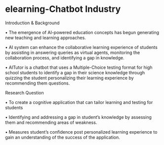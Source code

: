 # elearning-Chatbot Industry


Introduction & Background

• The emergence of AI-powered education concepts has begun
generating new teaching and learning approaches.

• AI system can enhance the collaborative learning experience of
students by assisting in answering queries as virtual agents,
monitoring the collaboration process, and identifying a gap in
knowledge.

• AITutor is a chatbot that uses a Multiple-Choice testing format
for high school students to identify a gap in their science
knowledge through quizzing the student personalizing their
learning experience by recommending them questions.


Research Question

• To create a cognitive application that can tailor learning and
testing for students

• Identifying and addressing a gap in student’s knowledge by
assessing them and recommending areas of weakness.

• Measures student’s confidence post personalized learning
experience to gain an understanding of the success of the
application.

